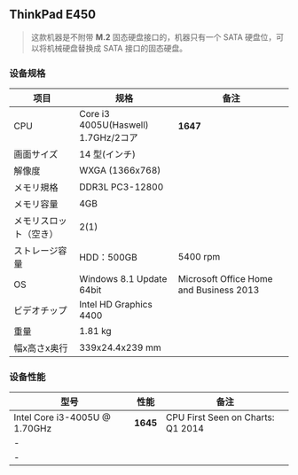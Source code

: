 ## ThinkPad E450

> 这款机器是不附带 **M.2** 固态硬盘接口的，机器只有一个 SATA 硬盘位，可以将机械硬盘替换成 SATA 接口的固态硬盘。

### 设备规格

| 项目                   | 规格                                    | 备注                                    |
| ---------------------- | --------------------------------------- | --------------------------------------- |
| CPU                    | Core i3 4005U(Haswell)<br/>1.7GHz/2コア | **1647**                                |
| 画面サイズ             | 14 型(インチ)                           |                                         |
| 解像度                 | WXGA (1366x768)                         |                                         |
| メモリ規格             | DDR3L PC3-12800                         |                                         |
| メモリ容量             | 4GB                                     |                                         |
| メモリスロット（空き） | 2(1)                                    |                                         |
| ストレージ容量         | HDD：500GB                              | 5400 rpm                                |
| OS                     | Windows 8.1 Update 64bit                | Microsoft Office Home and Business 2013 |
| ビデオチップ           | Intel HD Graphics 4400                  |                                         |
| 重量                   | 1.81 kg                                 |                                         |
| 幅x高さx奥行           | 339x24.4x239 mm                         |                                         |

### 设备性能

| 型号                          | 性能     | 备注                              |
| ----------------------------- | -------- | --------------------------------- |
| Intel Core i3-4005U @ 1.70GHz | **1645** | CPU First Seen on Charts: Q1 2014 |
| -                             |          |                                   |
| -                             |          |                                   |

